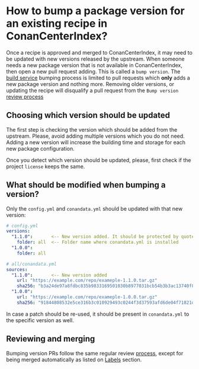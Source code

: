 # How to bump a package version for an existing recipe in ConanCenterIndex?

Once a recipe is approved and merged to ConanCenterIndex, it may need to be updated with new versions released by the upstream.
When someone needs a new package version that is not available in ConanCenterIndex, then open a new pull request adding. This is
called a `bump version`.
The [build service](#) bumping process is limited to pull requests which **only** adds a new package version and nothing more. Removing older versions, or updating
the recipe will disqualify a pull request from the `Bump version` [review process](#)

## Choosing which version should be updated

The first step is checking the version which should be added from the upstream. Please, avoid adding multiple versions which you do not
need. Adding a new version will increase the building time and storage for each new package configuration.

Once you detect which version should be updated, please, first check if the project `license` keeps the same.

## What should be modified when bumping a version?

Only the `config.yml` and `conandata.yml` should be updated with that new version:

```yaml
# config.yml
versions:
  "1.1.0":       <-- New version added. It should be protected by quotes
    folder: all  <-- Folder name where conandata.yml is installed
  "1.0.0":
    folder: all
```

```yaml
# all/conandata.yml
sources:
  "1.1.0":       <-- New version added
    url: "https://example.com/repo/exameple-1.1.0.tar.gz"
    sha256: "b3a24de97a8fdbc835b9833169501030b8977031bcb54b3b3ac13740f846ab30"
  "1.0.0":
    url: "https://example.com/repo/exameple-1.0.0.tar.gz"
    sha256: "91844808532e5ce316b3c010929493c0244f3d37593afd6de04f71821d5136d9"
```

In case a patch should be re-used, it should be present in `conandata.yml` to the specific version as well.

## Reviewing and merging

Bumping version PRs follow the same regular review [process](review_process.md), except for being merged automatically
as listed on [Labels](labels.md#bump-version) section.
